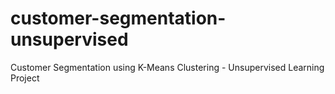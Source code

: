 # customer-segmentation-unsupervised
Customer Segmentation using K-Means Clustering - Unsupervised Learning Project
